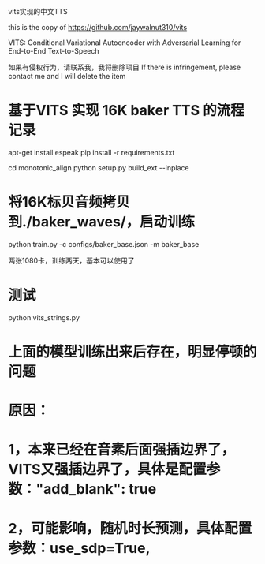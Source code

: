 vits实现的中文TTS

this is the copy of https://github.com/jaywalnut310/vits

VITS: Conditional Variational Autoencoder with Adversarial Learning for End-to-End Text-to-Speech

如果有侵权行为，请联系我，我将删除项目
If there is infringement, please contact me and I will delete the item

# 基于VITS 实现 16K baker TTS 的流程记录

apt-get install espeak
pip install -r requirements.txt

cd monotonic_align
python setup.py build_ext --inplace

# 将16K标贝音频拷贝到./baker_waves/，启动训练

python train.py -c configs/baker_base.json -m baker_base

两张1080卡，训练两天，基本可以使用了

# 测试
python vits_strings.py

# 上面的模型训练出来后存在，明显停顿的问题
# 原因：
# 1，本来已经在音素后面强插边界了，VITS又强插边界了，具体是配置参数："add_blank": true
# 2，可能影响，随机时长预测，具体配置参数：use_sdp=True,
